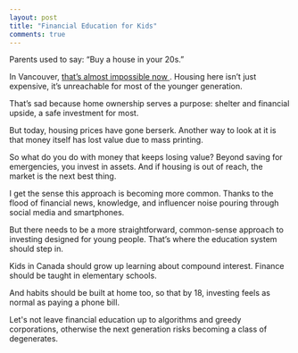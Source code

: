 ```yaml
---
layout: post
title: "Financial Education for Kids"
comments: true
---
```


Parents used to say: “Buy a house in your 20s.”

<p>
  In Vancouver, 
  <a href="https://vancouversun.com/business/real-estate/housing-affordability-vancouver-rbc-report">
    that’s almost impossible now
  </a>. 
  Housing here isn’t just expensive, it’s unreachable for most of the younger generation.
</p>

That’s sad because home ownership serves a purpose: shelter and financial upside, a safe investment for most.

But today, housing prices have gone berserk. Another way to look at it is that money itself has lost value due to mass printing.

So what do you do with money that keeps losing value? Beyond saving for emergencies, you invest in assets. And if housing is out of reach, the market is the next best thing.

I get the sense this approach is becoming more common. Thanks to the flood of financial news, knowledge, and influencer noise pouring through social media and smartphones.

But there needs to be a more straightforward, common-sense approach to investing designed for young people. That’s where the education system should step in.

Kids in Canada should grow up learning about compound interest. Finance should be taught in elementary schools.

And habits should be built at home too, so that by 18, investing feels as normal as paying a phone bill.

Let's not leave financial education up to algorithms and greedy corporations, otherwise the next generation risks becoming a class of degenerates.

